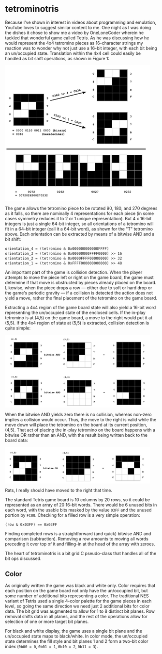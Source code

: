 # tetrominotris

Because I've shown in interest in videos about programming and emulation, YouTube loves to suggest similar content to me.  One night as I was doing the dishes it chose to show me a video by OneLoneCoder wherein he tackled that wonderful game called Tetris.  As he was discussing how he would represent the 4x4 tetromino pieces as 16-character strings my reaction was to wonder why not just use a 16-bit integer, with each bit being an un/occupied state.  Translation within the 4x4 cell could easily be handled as bit shift operations, as shown in Figure 1:

<img src="./assets/TetrominoReps.png" width="480" align="center"/>

The game allows the tetromino piece to be rotated 90, 180, and 270 degrees as it falls, so there are nominally 4 representations for each piece (in some cases symmetry reduces it to 2 or 1 unique representation).  But 4 x 16-bit integers is just a single 64-bit integer, so all orientations of a tetromino will fit in a 64-bit integer (call it a 64-bit word), as shown for the "T" tetromino above.  Each orientation can be extracted by means of a bitwise AND and a bit shift:

```
orientation_4 = (tetromino & 0x000000000000FFFF)
orientation_3 = (tetromino & 0x00000000FFFF0000) >> 16
orientation_2 = (tetromino & 0x0000FFFF00000000) >> 32
orientation_1 = (tetromino & 0xFFFF000000000000) >> 48
```

An important part of the game is collision detection.  When the player attempts to move the piece left or right on the game board, the game must determine if that move is obstructed by pieces already placed on the board.  Likewise, when the piece drops a row — either due to soft or hard drop or the game's periodic gravity — if a collision is detected the action does not yield a move, rather the final placement of the tetromino on the game board.

Extracting a 4x4 region of the game board state will also yield a 16-bit word representing the un/occupied state of the enclosed cells.  If the in-play tetromino is at (4,5) on the game board, a move to the right would put it at (5,5).  If the 4x4 region of state at (5,5) is extracted, collision detection is quite simple:

<img src="./assets/TetrominoCollision.png" width="480" align="center"/>

When the bitwise AND yields zero there is no collision, whereas non-zero implies a collision would occur.  Thus, the move to the right is valid while the move down will place the tetromino on the board at its current position, (4,5).  That act of placing the in-play tetromino on the board happens with a bitwise OR rather than an AND, with the result being written back to the board data:

<img src="./assets/TetrominoPlacement.png" width="480" align="center"/>

Rats, I really should have moved to the right that time.

The standard Tetris game board is 10 columns by 20 rows, so it could be represented as an array of 20 16-bit words.  There would be 6 unused bits in each word, with the usable bits masked by the value `03FF` and the unused portion by `FC00`.  Checking for a filled row is a very simple operation:

```
(row & 0x03FF) == 0x03FF
```

Finding completed rows is a straightforward (and quick) bitwise AND and comparison (subtraction).  Removing a row amounts to moving all words preceding it over top of it and filling-in at the head of the array with zeroes.

The heart of tetrominotris is a bit grid C pseudo-class that handles all of the bit ops discussed.

## Color

As originally written the game was black and white only.  Color requires that each position on the game board not only have the un/occupied bit, but some number of additional bits representing a color.  The traditional NES variant of Tetris used a single 4-color palette for the game pieces in each level, so going the same direction we need just 2 additional bits for color data.  The bit grid was augmented to allow for 1 to 8 distinct bit planes.  Row removal shifts data in all planes, and the rest of the operations allow for selection of one or more target bit planes.

For black and white display, the game uses a single bit plane and the un/occupied state maps to black/white.  In color mode, the un/occupied state determines the fill style and bit planes 1 and 2 form a two-bit color index (`0b00 = 0`, `0b01 = 1`, `0b10 = 2`, `0b11 = 3`).
